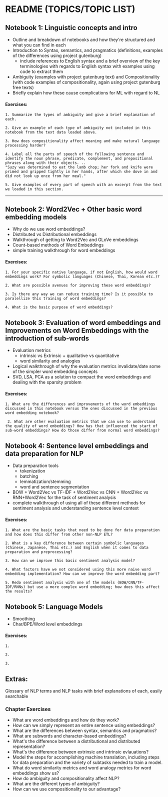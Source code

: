 # README (TOPICS/TOPIC LIST)

## Notebook 1: Linguistic concepts and intro
  - Outline and breakdown of notebooks and how they're structured and what you can find in each
  - Introduction to Syntax, semantics, and pragmatics (definitions, examples of the differences using project gutenburg)
    - include references to English syntax and a brief overview of the key terminologies with regards to English syntax with examples using code to extract them
  - Ambiguity (examples with project gutenburg text) and Compositionality (with code examples of compositionality, again using project gutenburg free texts)
  - Briefly explain how these cause complications for ML with regard to NL
  
#### Exercises:

    1. Summarize the types of ambiguity and give a brief explanation of each.

    2. Give an example of each type of ambiguity not included in this notebook from the text data loaded above.

    3. How does compositionality affect meaning and make natural language processing harder?

    4. Label all the parts of speech of the following sentence and identify the noun phrase, predicate, complement, and prepositional phrases along with their objects. ..
    "Suzy was determined to eat the lamb chop; her fork and knife were primed and gripped tightly in her hands, after which she dove in and did not look up once from her meal."

    5. Give examples of every part of speech with an excerpt from the text we loaded in this section.

---

## Notebook 2: Word2Vec + Other basic word embedding models
  - Why do we use word embeddings?
  - Distributed vs Distributional embeddings
  - Walkthrough of getting to Word2Vec and GLoVe embeddings
  - Count-based methods of Word Embeddings
  - simple training walkthrough for word embeddings
  
#### Exercises:
  
    1. For your specific native language, if not English, how would word embeddings work? For symbolic languages (Chinese, Thai, Korean etc.)?
    
    2. What are possible avenues for improving these word embeddings?
    
    3. Is there any way we can reduce training time? Is it possible to paralellize this training of word embeddings?
    
    4. What is the basic purpose of word embeddings?
    

## Notebook 3: Evaluation of word embeddings and Improvements on Word Embeddings with the introduction of sub-words
  - Evaluation metrics
    - intrinsic vs Extrinsic + qualitative vs quantitative
    - word similarity and analogies
  - Logical walkthrough of why the evaluation metrics invalidate/date some of the simpler word embedding concepts
  - SVD, LSA, PCA as a solution to compact the word embeddings and dealing with the sparsity problem
 

#### Exercises:
  
    1. What are the differences and improvements of the word embeddings discussed in this notebook versus the ones discussed in the previous word embedding notebook?
    
     2. What are other evaluation metrics that we can use to understand the quality of word embeddings? How has that influenced the start of sub-word embeddings? How do those differ from normal word embeddings?

## Notebook 4: Sentence level embeddings and data preparation for NLP
  - Data preparation tools
    - tokenization
    - batching
    - lemmatization/stemming
    - word and sentence segmentation
  - BOW + Word2Vec vs TF-IDF + Word2Vec vs CNN + Word2Vec vs RNN+Word2Vec for the task of sentiment analysis
  - complete walkthrough of using all of these different methods for sentiment analysis and understanding sentence level context
  
  
#### Exercises:
  
    1. What are the basic tasks that need to be done for data preparation and how does this differ from other non-NLP ETL?
    
    2. What is a key difference between certain symbolic languages (Chinese, Japanese, Thai etc.) and English when it comes to data preparation and preprocessing?
    
    3. How can we improve this basic sentiment analysis model?
    
    4. What factors have we not considered using this more naive word embedding implementation? How can we improve the word embedding part? 
    
    5. Redo sentiment analysis with one of the models (BOW/CNN/TF-IDF/RNNs) but use a more complex word embedding; how does this affect the results?

## Notebook 5: Language Models
  - Smoothing
  - Char/BPE/Word level embeddings

#### Exercises:
    
    1.

    2.

    3. 
    
## **Extras**:
Glossary of NLP terms and NLP tasks with brief explanations of each, easily searchable

### **Chapter Exercises**
- What are word embeddings and how do they work?
- How can we simply represent an entire sentence using embeddings?
- What are the differences between syntax, semantics and pragmatics?
- What are subwords and character-based embeddings?
- What's the difference between a distributional and distributed representation?
- What's the difference between extrinsic and intrinsic evlauations?
- Model the steps for accomplishing machine translation, including steps for data preparation and the variety of subtasks needed to train a model.
- What do word similarity metrics and word analogy metrics for word embeddings show us?
- How do ambiguity and compositionality affect NLP?
- What are the different types of ambiguity?
- How can we use compositionality to our advantage?

